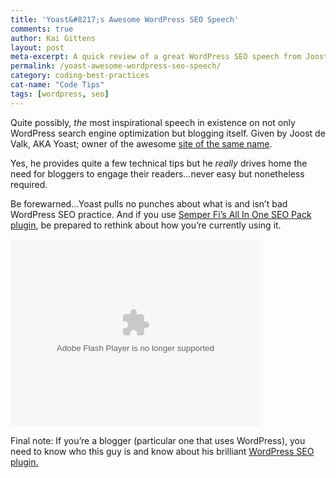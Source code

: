 ```yaml
---
title: 'Yoast&#8217;s Awesome WordPress SEO Speech'
comments: true
author: Kai Gittens
layout: post
meta-excerpt: A quick review of a great WordPress SEO speech from Joost de Valk, AKA Yoast, with the video embedded on the page for instant viewing
permalink: /yoast-awesome-wordpress-seo-speech/
category: coding-best-practices
cat-name: "Code Tips"
tags: [wordpress, seo]
---
```

Quite possibly, *the* most inspirational speech in existence on not only WordPress search engine optimization but blogging itself. Given by Joost de Valk, AKA Yoast; owner of the awesome [site of the same name][1].

 [1]: http://yoast.com/

Yes, he provides quite a few technical tips but he *really* drives home the need for bloggers to engage their readers…never easy but nonetheless required.

Be forewarned…Yoast pulls no punches about what is and isn’t bad WordPress SEO practice. And if you use [Semper Fi’s All In One SEO Pack plugin][2], be prepared to rethink about how you’re currently using it.

<embed type="application/x-shockwave-flash" src="http://s0.videopress.com/player.swf?v=1.03" width="400" height="300" wmode="direct" seamlesstabbing="true" allowfullscreen="true" allowscriptaccess="always" overstretch="true" flashvars="guid=poalo5Ff&amp;isDynamicSeeking=true"></embed>

 [2]: http://semperfiwebdesign.com/portfolio/wordpress/wordpress-plugins/all-in-one-seo-pack/

Final note: If you’re a blogger (particular one that uses WordPress), you need to know who this guy is and know about his brilliant [WordPress SEO plugin.][3]

 [3]: http://yoast.com/wordpress/seo/